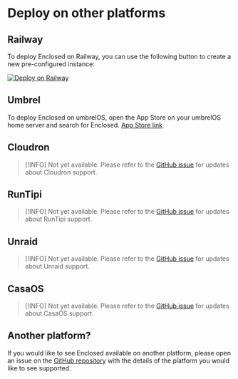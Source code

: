 # Deploy on other platforms

## Railway

To deploy Enclosed on Railway, you can use the following button to create a new pre-configured instance:

[![Deploy on Railway](https://railway.app/button.svg)](https://railway.app/template/5gOoRm?referralCode=CTHMSST)

## Umbrel

To deploy Enclosed on umbrelOS, open the App Store on your umbrelOS home server and search for Enclosed.
[App Store link](https://apps.umbrel.com/app/enclosed)

## Cloudron

> [!INFO]
> Not yet available. Please refer to the [GitHub issue](https://github.com/bisudoh/enclosed/issues/87) for updates about Cloudron support.

## RunTipi

> [!INFO]
> Not yet available. Please refer to the [GitHub issue](https://github.com/bisudoh/enclosed/issues/88) for updates about RunTipi support.

## Unraid

> [!INFO]
> Not yet available. Please refer to the [GitHub issue](https://github.com/bisudoh/enclosed/issues/89) for updates about Unraid support.

## CasaOS

> [!INFO]
> Not yet available. Please refer to the [GitHub issue](https://github.com/bisudoh/enclosed/issues/261) for updates about CasaOS support.

## Another platform?

If you would like to see Enclosed available on another platform, please open an issue on the [GitHub repository](https://github.com/bisudoh/enclosed/issues/new/choose) with the details of the platform you would like to see supported.
